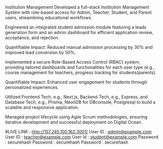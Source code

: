 Institution Management
Developed a full-stack Institution Management System with role-based access for Admin, Teacher, Student, and Parent users, streamlining educational workflows.

Engineered an integrated student admission module featuring a leads generation form and an admin dashboard for efficient application review, acceptance, and rejection.

Quantifiable Impact: Reduced manual admission processing by 30% and improved lead conversion by 50%.

Implemented a secure Role-Based Access Control (RBAC) system, providing tailored dashboards and functionalities for each user type (e.g., course management for teachers, progress tracking for students/parents).

Quantifiable Impact: Enhanced user engagement for students through personalized experiences.

Utilized Frontend Tech, e.g., Next.js, Backend Tech, e.g., Express, and Database Tech, e.g., Prisma, NeonDB for DBconsole, Postgresql to build a scalable and responsive application.

Managed project lifecycle using Agile Scrum methodologies, ensuring iterative development and successful deployment on Digital Ocean.

#LIVE LINK : http://157.245.100.162:3001/
User ID : admin@example.com      User ID : teacher@example.com           User Id : student@example.com
Password : securehash            Password : securehash                   Password : securehash
